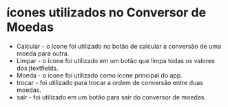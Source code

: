 # ícones utilizados no Conversor de Moedas

- Calcular - o ícone foi utilizado no botão de calcular a conversão de uma moeda para outra.
- Limpar - o ícone foi utilizado em um botão que limpa todas os valores dos jtextfields.
- Moeda - o ícone foi utilizado como ícone principal do app.
- trocar - foi utilizado para trocar a ordem de conversão entre duas moedas.
- sair - foi utilizado em um botão para sair do conversor de moedas.
